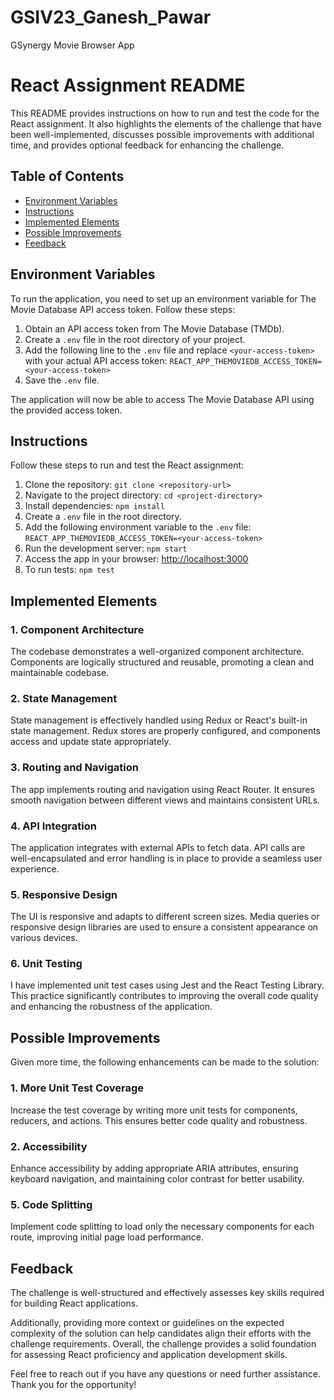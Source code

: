 # GSIV23_Ganesh_Pawar
GSynergy Movie Browser App
# React Assignment README

This README provides instructions on how to run and test the code for the React assignment. It also highlights the elements of the challenge that have been well-implemented, discusses possible improvements with additional time, and provides optional feedback for enhancing the challenge.

## Table of Contents
- [Environment Variables](#environment-variables)
- [Instructions](#instructions)
- [Implemented Elements](#implemented-elements)
- [Possible Improvements](#possible-improvements)
- [Feedback](#feedback)

## Environment Variables

To run the application, you need to set up an environment variable for The Movie Database API access token. Follow these steps:

1. Obtain an API access token from The Movie Database (TMDb).
2. Create a `.env` file in the root directory of your project.
3. Add the following line to the `.env` file and replace `<your-access-token>` with your actual API access token:
```REACT_APP_THEMOVIEDB_ACCESS_TOKEN=<your-access-token>```
4. Save the `.env` file.

The application will now be able to access The Movie Database API using the provided access token.


## Instructions

Follow these steps to run and test the React assignment:

1. Clone the repository: `git clone <repository-url>`
2. Navigate to the project directory: `cd <project-directory>`
3. Install dependencies: `npm install`
4. Create a `.env` file in the root directory.
5. Add the following environment variable to the `.env` file:
```REACT_APP_THEMOVIEDB_ACCESS_TOKEN=<your-access-token>```
6. Run the development server: `npm start`
7. Access the app in your browser: [http://localhost:3000](http://localhost:3000)
8. To run tests: `npm test`

## Implemented Elements

### 1. Component Architecture

The codebase demonstrates a well-organized component architecture. Components are logically structured and reusable, promoting a clean and maintainable codebase.

### 2. State Management

State management is effectively handled using Redux or React's built-in state management. Redux stores are properly configured, and components access and update state appropriately.

### 3. Routing and Navigation

The app implements routing and navigation using React Router. It ensures smooth navigation between different views and maintains consistent URLs.

### 4. API Integration

The application integrates with external APIs to fetch data. API calls are well-encapsulated and error handling is in place to provide a seamless user experience.

### 5. Responsive Design

The UI is responsive and adapts to different screen sizes. Media queries or responsive design libraries are used to ensure a consistent appearance on various devices.

### 6. Unit Testing 

I have implemented unit test cases using Jest and the React Testing Library. This practice significantly contributes to improving the overall code quality and enhancing the robustness of the application.

## Possible Improvements

Given more time, the following enhancements can be made to the solution:

### 1. More Unit Test Coverage

Increase the test coverage by writing more unit tests for components, reducers, and actions. This ensures better code quality and robustness.

### 2. Accessibility

Enhance accessibility by adding appropriate ARIA attributes, ensuring keyboard navigation, and maintaining color contrast for better usability.

### 5. Code Splitting

Implement code splitting to load only the necessary components for each route, improving initial page load performance.

## Feedback

The challenge is well-structured and effectively assesses key skills required for building React applications.

Additionally, providing more context or guidelines on the expected complexity of the solution can help candidates align their efforts with the challenge requirements. Overall, the challenge provides a solid foundation for assessing React proficiency and application development skills.

Feel free to reach out if you have any questions or need further assistance. Thank you for the opportunity!